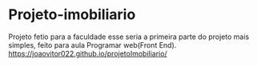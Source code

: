 # Projeto-imobiliario
Projeto fetio para a faculdade esse seria a primeira parte do projeto mais simples, feito para aula Programar web(Front End).
https://joaovitor022.github.io/projetoImobiliario/
